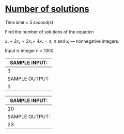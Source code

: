 # [Number of solutions](http://acm.mipt.ru/judge/problems.pl?problem=201&lang=en)

_Time limit = 5 second(s)_

Find the number of solutions of the equation

*x₁ + 2x₂ + 3x₃+ 4x₄ = n*,   *n* and *xᵢ* — nonnegative integers.

Input is integer n < 1000.


| SAMPLE INPUT:  |
|----------------|
| 3              |
| SAMPLE OUTPUT: |
| 3              |


| SAMPLE INPUT:  |
|----------------|
| 10             |
| SAMPLE OUTPUT: |
| 23             |
